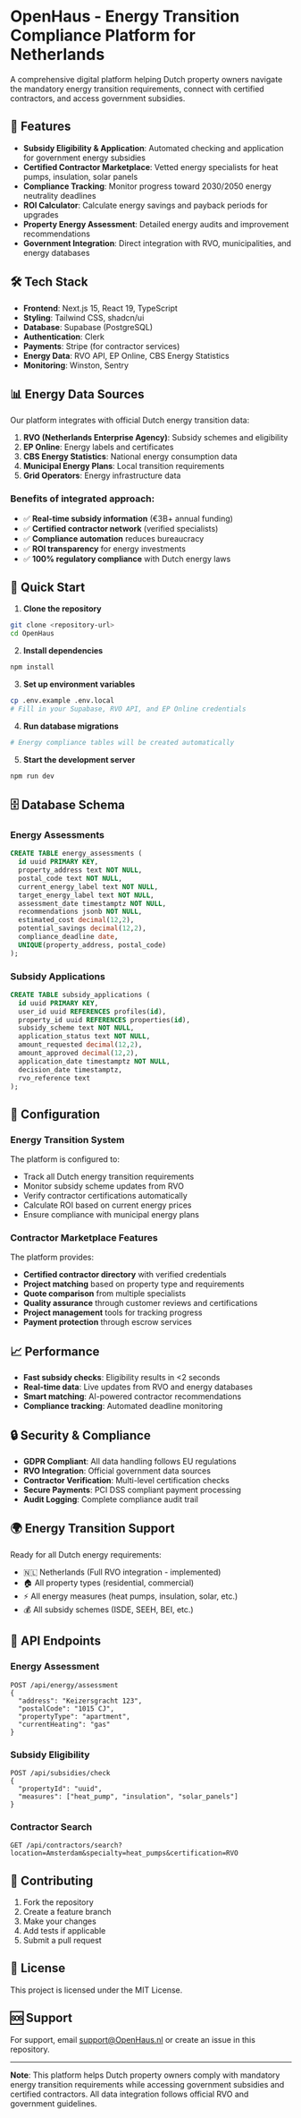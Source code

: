# OpenHaus - Energy Transition Compliance Platform for Netherlands

A comprehensive digital platform helping Dutch property owners navigate the mandatory energy transition requirements, connect with certified contractors, and access government subsidies.

## 🚀 Features

- **Subsidy Eligibility & Application**: Automated checking and application for government energy subsidies
- **Certified Contractor Marketplace**: Vetted energy specialists for heat pumps, insulation, solar panels
- **Compliance Tracking**: Monitor progress toward 2030/2050 energy neutrality deadlines
- **ROI Calculator**: Calculate energy savings and payback periods for upgrades
- **Property Energy Assessment**: Detailed energy audits and improvement recommendations
- **Government Integration**: Direct integration with RVO, municipalities, and energy databases

## 🛠 Tech Stack

- **Frontend**: Next.js 15, React 19, TypeScript
- **Styling**: Tailwind CSS, shadcn/ui
- **Database**: Supabase (PostgreSQL)
- **Authentication**: Clerk
- **Payments**: Stripe (for contractor services)
- **Energy Data**: RVO API, EP Online, CBS Energy Statistics
- **Monitoring**: Winston, Sentry

## 📊 Energy Data Sources

Our platform integrates with official Dutch energy transition data:

1. **RVO (Netherlands Enterprise Agency)**: Subsidy schemes and eligibility
2. **EP Online**: Energy labels and certificates
3. **CBS Energy Statistics**: National energy consumption data
4. **Municipal Energy Plans**: Local transition requirements
5. **Grid Operators**: Energy infrastructure data

### Benefits of integrated approach:
- ✅ **Real-time subsidy information** (€3B+ annual funding)
- ✅ **Certified contractor network** (verified specialists)
- ✅ **Compliance automation** reduces bureaucracy
- ✅ **ROI transparency** for energy investments
- ✅ **100% regulatory compliance** with Dutch energy laws

## 🚀 Quick Start

1. **Clone the repository**
```bash
git clone <repository-url>
cd OpenHaus
```

2. **Install dependencies**
```bash
npm install
```

3. **Set up environment variables**
```bash
cp .env.example .env.local
# Fill in your Supabase, RVO API, and EP Online credentials
```

4. **Run database migrations**
```bash
# Energy compliance tables will be created automatically
```

5. **Start the development server**
```bash
npm run dev
```

## 🗄️ Database Schema

### Energy Assessments
```sql
CREATE TABLE energy_assessments (
  id uuid PRIMARY KEY,
  property_address text NOT NULL,
  postal_code text NOT NULL,
  current_energy_label text NOT NULL,
  target_energy_label text NOT NULL,
  assessment_date timestamptz NOT NULL,
  recommendations jsonb NOT NULL,
  estimated_cost decimal(12,2),
  potential_savings decimal(12,2),
  compliance_deadline date,
  UNIQUE(property_address, postal_code)
);
```

### Subsidy Applications
```sql
CREATE TABLE subsidy_applications (
  id uuid PRIMARY KEY,
  user_id uuid REFERENCES profiles(id),
  property_id uuid REFERENCES properties(id),
  subsidy_scheme text NOT NULL,
  application_status text NOT NULL,
  amount_requested decimal(12,2),
  amount_approved decimal(12,2),
  application_date timestamptz NOT NULL,
  decision_date timestamptz,
  rvo_reference text
);
```

## 🔧 Configuration

### Energy Transition System

The platform is configured to:
- Track all Dutch energy transition requirements
- Monitor subsidy scheme updates from RVO
- Verify contractor certifications automatically
- Calculate ROI based on current energy prices
- Ensure compliance with municipal energy plans

### Contractor Marketplace Features

The platform provides:
- **Certified contractor directory** with verified credentials
- **Project matching** based on property type and requirements
- **Quote comparison** from multiple specialists
- **Quality assurance** through customer reviews and certifications
- **Project management** tools for tracking progress
- **Payment protection** through escrow services

## 📈 Performance

- **Fast subsidy checks**: Eligibility results in <2 seconds
- **Real-time data**: Live updates from RVO and energy databases
- **Smart matching**: AI-powered contractor recommendations
- **Compliance tracking**: Automated deadline monitoring

## 🔒 Security & Compliance

- **GDPR Compliant**: All data handling follows EU regulations
- **RVO Integration**: Official government data sources
- **Contractor Verification**: Multi-level certification checks
- **Secure Payments**: PCI DSS compliant payment processing
- **Audit Logging**: Complete compliance audit trail

## 🌍 Energy Transition Support

Ready for all Dutch energy requirements:
- 🇳🇱 Netherlands (Full RVO integration - implemented)
- 🏠 All property types (residential, commercial)
- ⚡ All energy measures (heat pumps, insulation, solar, etc.)
- 💰 All subsidy schemes (ISDE, SEEH, BEI, etc.)

## 📱 API Endpoints

### Energy Assessment
```
POST /api/energy/assessment
{
  "address": "Keizersgracht 123",
  "postalCode": "1015 CJ",
  "propertyType": "apartment",
  "currentHeating": "gas"
}
```

### Subsidy Eligibility
```
POST /api/subsidies/check
{
  "propertyId": "uuid",
  "measures": ["heat_pump", "insulation", "solar_panels"]
}
```

### Contractor Search
```
GET /api/contractors/search?location=Amsterdam&specialty=heat_pumps&certification=RVO
```

## 🤝 Contributing

1. Fork the repository
2. Create a feature branch
3. Make your changes
4. Add tests if applicable
5. Submit a pull request

## 📄 License

This project is licensed under the MIT License.

## 🆘 Support

For support, email support@OpenHaus.nl or create an issue in this repository.

---

**Note**: This platform helps Dutch property owners comply with mandatory energy transition requirements while accessing government subsidies and certified contractors. All data integration follows official RVO and government guidelines.